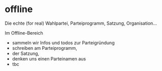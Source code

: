 # offline
Die echte (for real) Wahlpartei, Parteiprogramm, Satzung, Organisation...

Im Offline-Bereich 
- sammeln wir Infos und todos zur Parteigründung
- schreiben am Parteiprogramm, 
- der Satzung,
- denken uns einen Parteinamen aus
- tbc
